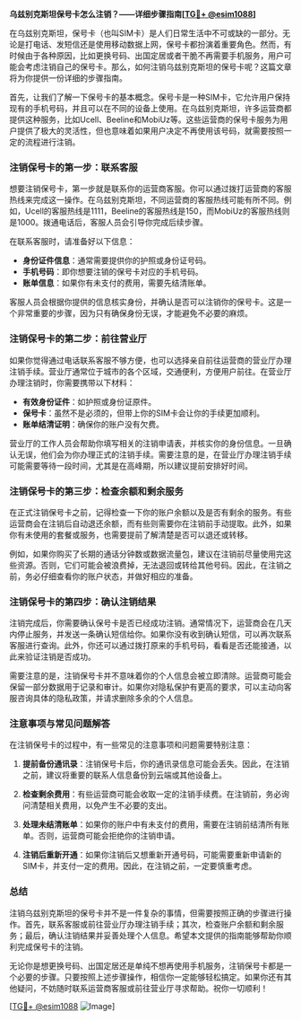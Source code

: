 **乌兹别克斯坦保号卡怎么注销？——详细步骤指南[[TG💪+ @esim1088](https://t.me/s/esim1088)]**

在乌兹别克斯坦，保号卡（也叫SIM卡）是人们日常生活中不可或缺的一部分。无论是打电话、发短信还是使用移动数据上网，保号卡都扮演着重要角色。然而，有时候由于各种原因，比如更换号码、出国定居或者干脆不再需要手机服务，用户可能会考虑注销自己的保号卡。那么，如何注销乌兹别克斯坦的保号卡呢？这篇文章将为你提供一份详细的步骤指南。

首先，让我们了解一下保号卡的基本概念。保号卡是一种SIM卡，它允许用户保持现有的手机号码，并且可以在不同的设备上使用。在乌兹别克斯坦，许多运营商都提供这种服务，比如Ucell、Beeline和MobiUz等。这些运营商的保号卡服务为用户提供了极大的灵活性，但也意味着如果用户决定不再使用该号码，就需要按照一定的流程进行注销。

### 注销保号卡的第一步：联系客服

想要注销保号卡，第一步就是联系你的运营商客服。你可以通过拨打运营商的客服热线来完成这一操作。在乌兹别克斯坦，不同运营商的客服热线可能有所不同。例如，Ucell的客服热线是1111，Beeline的客服热线是150，而MobiUz的客服热线则是1000。拨通电话后，客服人员会引导你完成后续步骤。

在联系客服时，请准备好以下信息：

- **身份证件信息**：通常需要提供你的护照或身份证号码。
- **手机号码**：即你想要注销的保号卡对应的手机号码。
- **账单信息**：如果你有未支付的费用，需要先结清账单。

客服人员会根据你提供的信息核实身份，并确认是否可以注销你的保号卡。这是一个非常重要的步骤，因为只有确保身份无误，才能避免不必要的麻烦。

### 注销保号卡的第二步：前往营业厅

如果你觉得通过电话联系客服不够方便，也可以选择亲自前往运营商的营业厅办理注销手续。营业厅通常位于城市的各个区域，交通便利，方便用户前往。在营业厅办理注销时，你需要携带以下材料：

- **有效身份证件**：如护照或身份证原件。
- **保号卡**：虽然不是必须的，但带上你的SIM卡会让你的手续更加顺利。
- **账单结清证明**：确保你的账户没有欠费。

营业厅的工作人员会帮助你填写相关的注销申请表，并核实你的身份信息。一旦确认无误，他们会为你办理正式的注销手续。需要注意的是，在营业厅办理注销手续可能需要等待一段时间，尤其是在高峰期，所以建议提前安排好时间。

### 注销保号卡的第三步：检查余额和剩余服务

在正式注销保号卡之前，记得检查一下你的账户余额以及是否有剩余的服务。有些运营商会在注销后自动退还余额，而有些则需要你在注销前手动提取。此外，如果你有未使用的套餐或服务，也需要提前了解清楚是否可以退还或转移。

例如，如果你购买了长期的通话分钟数或数据流量包，建议在注销前尽量使用完这些资源。否则，它们可能会被浪费掉，无法退回或转给其他号码。因此，在注销之前，务必仔细查看你的账户状态，并做好相应的准备。

### 注销保号卡的第四步：确认注销结果

注销完成后，你需要确认保号卡是否已经成功注销。通常情况下，运营商会在几天内停止服务，并发送一条确认短信给你。如果你没有收到确认短信，可以再次联系客服进行查询。此外，你还可以通过拨打原来的手机号码，看看是否还能接通，以此来验证注销是否成功。

需要注意的是，注销保号卡并不意味着你的个人信息会被立即清除。运营商可能会保留一部分数据用于记录和审计。如果你对隐私保护有更高的要求，可以主动向客服咨询具体的隐私政策，并请求删除多余的个人信息。

### 注意事项与常见问题解答

在注销保号卡的过程中，有一些常见的注意事项和问题需要特别注意：

1. **提前备份通讯录**：注销保号卡后，你的通讯录信息可能会丢失。因此，在注销之前，建议将重要的联系人信息备份到云端或其他设备上。

2. **检查剩余费用**：有些运营商可能会收取一定的注销手续费。在注销前，务必询问清楚相关费用，以免产生不必要的支出。

3. **处理未结清账单**：如果你的账户中有未支付的费用，需要在注销前结清所有账单。否则，运营商可能会拒绝你的注销申请。

4. **注销后重新开通**：如果你注销后又想重新开通号码，可能需要重新申请新的SIM卡，并支付一定的费用。因此，在注销之前，一定要慎重考虑。

### 总结

注销乌兹别克斯坦的保号卡并不是一件复杂的事情，但需要按照正确的步骤进行操作。首先，联系客服或前往营业厅办理注销手续；其次，检查账户余额和剩余服务；最后，确认注销结果并妥善处理个人信息。希望本文提供的指南能够帮助你顺利完成保号卡的注销。

无论你是想更换号码、出国定居还是单纯不想再使用手机服务，注销保号卡都是一个必要的步骤。只要按照上述步骤操作，相信你一定能够轻松搞定。如果你还有其他疑问，不妨随时联系运营商客服或前往营业厅寻求帮助。祝你一切顺利！

[[TG💪+ @esim1088](https://t.me/s/esim1088) ![Image](https://i.postimg.cc/4NQfJmqS/Snipaste-2025-05-13-00-14-12.png)]